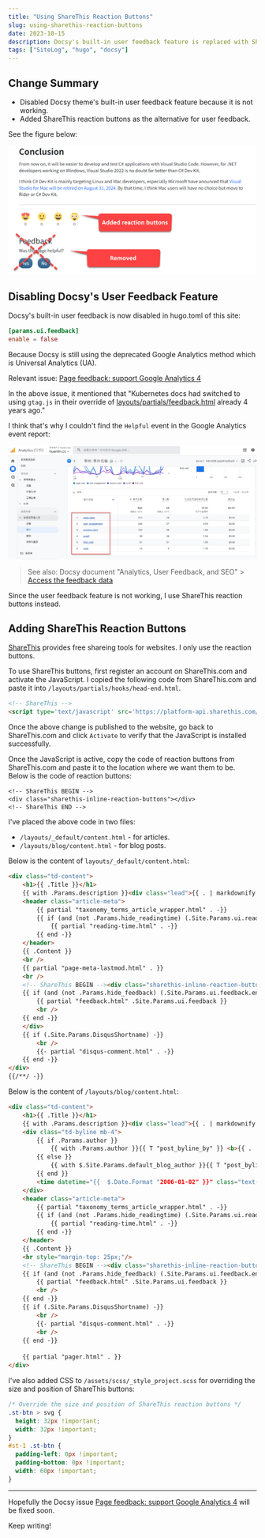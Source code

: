 ```yaml
---
title: "Using ShareThis Reaction Buttons"
slug: using-sharethis-reaction-buttons
date: 2023-10-15
description: Docsy's built-in user feedback feature is replaced with ShareThis reaction buttons.
tags: ["SiteLog", "hugo", "docsy"]
---
```


## Change Summary

- Disabled Docsy theme's built-in user feedback feature because it is not working. 
- Added ShareThis reaction buttons as the alternative for user feedback.

See the figure below:

![](images/site-changes.png)

## Disabling Docsy's User Feedback Feature
 
Docsy's built-in user feedback is now disabled in hugo.toml of this site:

```toml
[params.ui.feedback]
enable = false
```

Because Docsy is still using the deprecated Google Analytics method which is Universal Analytics (UA). 

Relevant issue: [Page feedback: support Google Analytics 4](https://github.com/google/docsy/issues/1302)

In the above issue, it mentioned that "Kubernetes docs had switched to using `gtag.js` in their override of [layouts/partials/feedback.html](https://github.com/kubernetes/website/blob/main/layouts/partials/feedback.html) already 4 years ago."

I think that's why I couldn't find the `Helpful` event in the Google Analytics event report:

![](images/google-analytics-events.png)

> See also: Docsy document "Analytics, User Feedback, and SEO" > [Access the feedback data](https://www.docsy.dev/docs/adding-content/feedback/#access-the-feedback-data)

Since the user feedback feature is not working, I use ShareThis reaction buttons instead.

## Adding ShareThis Reaction Buttons

[ShareThis](https://platform.sharethis.com/) provides free shareing tools for websites. I only use the reaction buttons. 

To use ShareThis buttons, first register an account on ShareThis.com and activate the JavaScript. I copied the following code from ShareThis.com and paste it into `/layouts/partials/hooks/head-end.html`.

```html
<!-- ShareThis -->
<script type='text/javascript' src='https://platform-api.sharethis.com/js/sharethis.js#property=652ac3cc05f82e0013986ed2&product=inline-reaction-buttons' async='async'></script>
```

Once the above change is published to the website, go back to ShareThis.com and click `Activate` to verify that the JavaScript is installed successfully. 

Once the JavaScript is active, copy the code of reaction buttons from ShareThis.com and paste it to the location where we want them to be. Below is the code of reaction buttons:

```
<!-- ShareThis BEGIN -->
<div class="sharethis-inline-reaction-buttons"></div>
<!-- ShareThis END -->
```

I've placed the above code in two files:

- `/layouts/_default/content.html` - for articles.
- `/layouts/blog/content.html` - for blog posts.

Below is the content of `layouts/_default/content.html`:

```html
<div class="td-content">
	<h1>{{ .Title }}</h1>
	{{ with .Params.description }}<div class="lead">{{ . | markdownify }}</div>{{ end }}
	<header class="article-meta">
		{{ partial "taxonomy_terms_article_wrapper.html" . -}}
		{{ if (and (not .Params.hide_readingtime) (.Site.Params.ui.readingtime.enable)) -}}
			{{ partial "reading-time.html" . -}}
		{{ end -}}
	</header>
	{{ .Content }}
	<br />
	{{ partial "page-meta-lastmod.html" . }}
    <br />
	<!-- ShareThis BEGIN --><div class="sharethis-inline-reaction-buttons"></div><!-- ShareThis END -->
	{{ if (and (not .Params.hide_feedback) (.Site.Params.ui.feedback.enable) (.Site.GoogleAnalytics)) -}}
		{{ partial "feedback.html" .Site.Params.ui.feedback }}
		<br />
	{{ end -}}
    </div>
	{{ if (.Site.Params.DisqusShortname) -}}
		<br />
		{{- partial "disqus-comment.html" . -}}
	{{ end -}}	
</div>
{{/**/ -}}
```

Below is the content of `/layouts/blog/content.html`:

```html
<div class="td-content">
	<h1>{{ .Title }}</h1>
	{{ with .Params.description }}<div class="lead">{{ . | markdownify }}</div>{{ end }}
	<div class="td-byline mb-4">
		{{ if .Params.author }}
		    {{ with .Params.author }}{{ T "post_byline_by" }} <b>{{ . | markdownify }}</b> |{{ end}}
		{{ else }}	
		    {{ with $.Site.Params.default_blog_author }}{{ T "post_byline_by" }} <b>{{ . | markdownify }}</b> |{{ end}}
		{{ end }}
		<time datetime="{{  $.Date.Format "2006-01-02" }}" class="text-muted">{{ $.Date.Format $.Site.Params.time_format_blog  }}</time>
	</div>
	<header class="article-meta">
		{{ partial "taxonomy_terms_article_wrapper.html" . -}}
		{{ if (and (not .Params.hide_readingtime) (.Site.Params.ui.readingtime.enable)) -}}
			{{ partial "reading-time.html" . -}}
		{{ end -}}
	</header>
	{{ .Content }}	
	<hr style="margin-top: 25px;"/>
	<!-- ShareThis BEGIN --><div class="sharethis-inline-reaction-buttons"></div><!-- ShareThis END -->
	{{ if (and (not .Params.hide_feedback) (.Site.Params.ui.feedback.enable) (.Site.GoogleAnalytics)) -}}
		{{ partial "feedback.html" .Site.Params.ui.feedback }}
		<br />
	{{ end -}}	
	{{ if (.Site.Params.DisqusShortname) -}}
		<br />
		{{- partial "disqus-comment.html" . -}}
		<br />
	{{ end -}}

	{{ partial "pager.html" . }}
</div>
```

I've also added CSS to `/assets/scss/_style_project.scss` for overriding the size and position of ShareThis buttons:

```css
/* Override the size and position of ShareThis reaction buttons */
.st-btn > svg {
  height: 32px !important;
  width: 32px !important;  
}
#st-1 .st-btn {
  padding-left: 0px !important;
  padding-bottom: 0px !important;
  width: 60px !important;
}
```

---

Hopefully the Docsy issue [Page feedback: support Google Analytics 4](https://github.com/google/docsy/issues/1302) will be fixed soon.

Keep writing!
